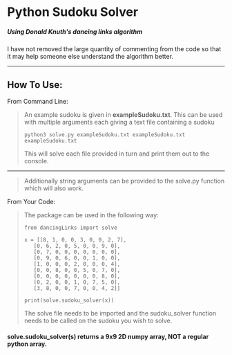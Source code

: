 # Python Sudoku Solver
##### Using Donald Knuth's dancing links algorithm
I have not removed the large quantity of commenting from the code so that it may help someone else understand the algorithm better.

---

## How To Use:
From Command Line:
>An example sudoku is given in **exampleSudoku.txt**.
>This can be used with multiple arguments each giving a text file containing a sudoku
>```
>python3 solve.py exampleSudoku.txt exampleSudoku.txt exampleSudoku.txt
>```
>This will solve each file provided in turn and print them out to the console.

---

>Additionally string arguments can be provided to the solve.py function which will also work. 

From Your Code:
>The package can be used in the following way:
>```
>from dancingLinks import solve
>
>x = [[8, 1, 0, 0, 3, 0, 0, 2, 7],
>    [0, 6, 2, 0, 5, 0, 0, 9, 0],
>    [0, 7, 0, 0, 0, 0, 0, 0, 0],
>    [0, 9, 0, 6, 0, 0, 1, 0, 0],
>    [1, 0, 0, 0, 2, 0, 0, 0, 4],
>    [0, 0, 8, 0, 0, 5, 0, 7, 0],
>    [0, 0, 0, 0, 0, 0, 0, 8, 0],
>    [0, 2, 0, 0, 1, 0, 7, 5, 0],
>    [3, 8, 0, 0, 7, 0, 0, 4, 2]]
>
>print(solve.sudoku_solver(x))
>```
>The solve file needs to be imported and the sudoku_solver function needs to be called on the sudoku you wish to solve.

#### **solve.sudoku_solver(s) returns a 9x9 2D numpy array, NOT a regular python array.**
